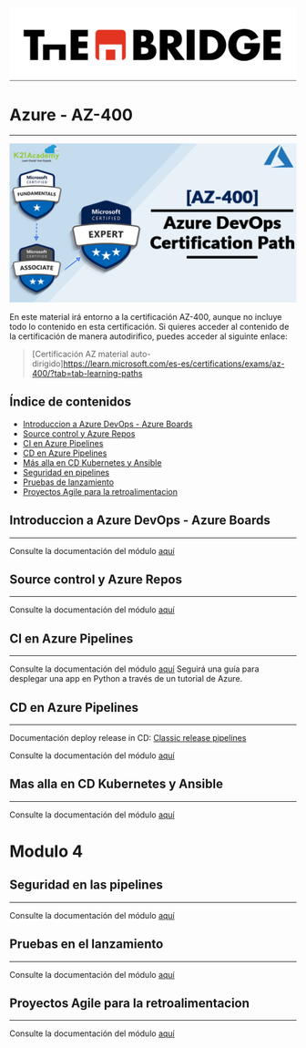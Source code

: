 ![](../../img/TheBridge_logo.png)

# Azure - AZ-400

---

![img.png](img/Az400.png)

En este material irá entorno a la certificación AZ-400, aunque no incluye todo lo contenido en esta certificación. 
Si quieres acceder al contenido de la certificación de manera autodirifico, puedes acceder al siguinte enlace:

> [Certificación AZ material auto-dirigido]https://learn.microsoft.com/es-es/certifications/exams/az-400/?tab=tab-learning-paths

## Índice de contenidos

- [Introduccion a Azure DevOps - Azure Boards](#introduccion-a-azure-devops---azure-boards)
- [Source control y Azure Repos](#source-control-y-azure-repos)
- [CI en Azure Pipelines](#ci-en-azure-pipelines)
- [CD en Azure Pipelines](#cd-en-azure-pipelines)
- [Más alla en CD Kubernetes y Ansible](#mas-alla-en-cd-kubernetes-y-ansible)
- [Seguridad en pipelines](#seguridad-en-las-pipelines)
- [Pruebas de lanzamiento](#pruebas-en-el-lanzamiento)
- [Proyectos Agile para la retroalimentacion](#proyectos-agile-para-la-retroalimentacion)

## Introduccion a Azure DevOps - Azure Boards
***

Consulte la documentación del módulo [aquí](https://docs.google.com/presentation/d/1S4K0Sv1Z9LUEFW3cjnlz7NSFx4aQ9h6jOHeisbquzjw/edit?usp=share_link)

## Source control y Azure Repos
***

Consulte la documentación del módulo [aquí](https://docs.google.com/presentation/d/1y5DGpQ7UbmXhJvSf8cqfYnj0OKe54732ATvdONq-eZg/edit?usp=share_link)

## CI en Azure Pipelines
***

Consulte la documentación del módulo [aquí](https://learn.microsoft.com/es-es/azure/devops/pipelines/ecosystems/python-webapp?view=azure-devops)
Seguirá una guía para desplegar una app en Python a través de un tutorial de Azure.


## CD en Azure Pipelines
***

Documentación deploy release in CD: [Classic release pipelines](https://www.golinuxcloud.com/deploy-web-app-ci-cd-pipeline-azure-devops/#Step_01_%E2%80%93_Deploy_Azure_WebApp_for_CICD_Pipeline)

Consulte la documentación del módulo [aquí](https://docs.google.com/presentation/d/15quCo8bVYdVWssVWgPi8drIDd3worGajROzdRDMO9jw/edit#slide=id.p1)

## Mas alla en CD Kubernetes y Ansible
***

Consulte la documentación del módulo [aquí](https://learn.microsoft.com/en-us/azure/aks/devops-pipeline?pivots=pipelines-yaml)

# Modulo 4

## Seguridad en las pipelines 
***

Consulte la documentación del módulo [aquí](https://docs.google.com/presentation/d/1hy9rOovui--cM_13uVzt7HlvJWAQ-YRj/edit?usp=share_link&ouid=102384283797243178688&rtpof=true&sd=true)

## Pruebas en el lanzamiento
***

Consulte la documentación del módulo [aquí](https://docs.google.com/presentation/d/14tw32F3mEhAlgzsGylwns4rHb7QHELaX/edit?usp=share_link&ouid=102384283797243178688&rtpof=true&sd=true)

## Proyectos Agile para la retroalimentacion
***

Consulte la documentación del módulo [aquí](https://docs.google.com/presentation/d/1e4aUeqiK-Ujd0-7FvxMUxhmTnrKb7YrV/edit?usp=share_link&ouid=102384283797243178688&rtpof=true&sd=true)

